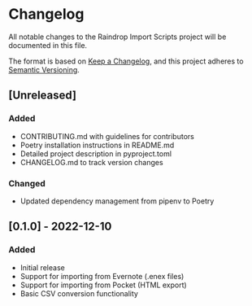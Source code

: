 # Changelog

All notable changes to the Raindrop Import Scripts project will be documented in this file.

The format is based on [Keep a Changelog](https://keepachangelog.com/en/1.0.0/),
and this project adheres to [Semantic Versioning](https://semver.org/spec/v2.0.0.html).

## [Unreleased]

### Added
- CONTRIBUTING.md with guidelines for contributors
- Poetry installation instructions in README.md
- Detailed project description in pyproject.toml
- CHANGELOG.md to track version changes

### Changed
- Updated dependency management from pipenv to Poetry

## [0.1.0] - 2022-12-10

### Added
- Initial release
- Support for importing from Evernote (.enex files)
- Support for importing from Pocket (HTML export)
- Basic CSV conversion functionality